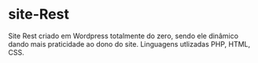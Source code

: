 # site-Rest
Site Rest criado em Wordpress totalmente do zero, sendo ele dinâmico dando mais praticidade ao dono do site. Linguagens utlizadas PHP, HTML, CSS.
